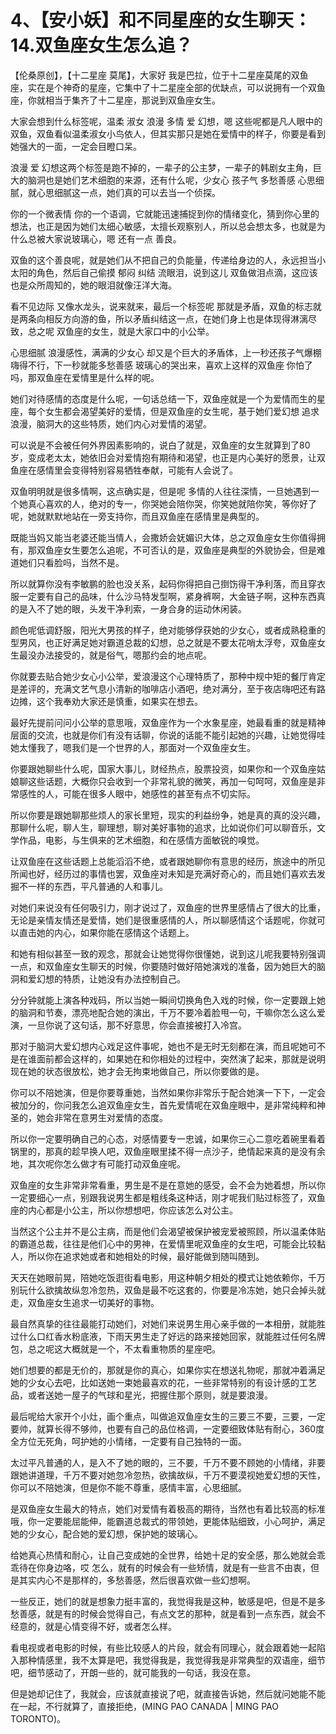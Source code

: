 # 4、【安小妖】和不同星座的女生聊天：14.双鱼座女生怎么追？

【伦桑原创】，【十二星座 莫尾】，大家好 我是巴拉，位于十二星座莫尾的双鱼座，实在是个神奇的星座，它集中了十二星座全部的优缺点，可以说拥有一个双鱼座，你就相当于集齐了十二星座，那说到双鱼座女生。

大家会想到什么标签呢，温柔 淑女 浪漫 多情 爱 幻想，嗯 这些呢都是凡人眼中的双鱼，双鱼看似温柔淑女小鸟依人，但其实那只是她在爱情中的样子，你要是看到她强大的一面，一定会目瞪口呆。

浪漫 爱 幻想这两个标签是跑不掉的，一辈子的公主梦，一辈子的韩剧女主角，巨大的脑洞也是她们艺术细胞的来源，还有什么呢，少女心 孩子气 多愁善感 心思细腻，就心思细腻这一点，她们真的可以去当一个侦探。

你的一个微表情 你的一个语调，它就能迅速捕捉到你的情绪变化，猜到你心里的想法，也正是因为她们太细心敏感，太擅长观察别人，所以总会想太多，也就是为什么总被大家说玻璃心，嗯 还有一点 善良。

双鱼的这个善良呢，就是她们从不把自己的负能量，传递给身边的人，永远担当小太阳的角色，然后自己偷摸 郁闷 纠结 流眼泪，说到这儿 双鱼做泪点滴，这应该也是众所周知的，她的眼泪就像汪洋大海。

看不见边际 又像水龙头，说来就来，最后一个标签呢 那就是矛盾，双鱼的标志就是两条向相反方向游的鱼，所以矛盾纠结这一点，在她们身上也是体现得淋漓尽致，总之呢 双鱼座的女生，就是大家口中的小公举。

心思细腻 浪漫感性，满满的少女心 却又是个巨大的矛盾体，上一秒还孩子气爆棚 嗨得不行，下一秒就能多愁善感 玻璃心的哭出来，喜欢上这样的双鱼座 你怕了吗，那双鱼座在爱情里是什么样的呢。

她们对待感情的态度是什么呢，一句话总结一下，双鱼座就是一个为爱情而生的星座，每个女生都会渴望美好的爱情，但是双鱼座的女生呢，基于她们爱幻想 追求浪漫，脑洞大的这些特质，她们内心对爱情的渴望。

可以说是不会被任何外界因素影响的，说白了就是，双鱼座的女生就算到了80岁，变成老太太，她依旧会对爱情抱有期待和渴望，也正是内心美好的愿景，让双鱼座在感情里会变得特别容易牺牲奉献，可能有人会说了。

双鱼明明就是很多情啊，这点确实是，但是呢 多情的人往往深情，一旦她遇到一个她真心喜欢的人，绝对的专一，你哭她会陪你哭，你笑她就陪你笑，等你好了呢，她就默默地站在一旁支持你，而且双鱼座在感情里是典型的。

既能当妈又能当老婆还能当情人，会撒娇会妩媚识大体，总之双鱼座女生你值得拥有，那双鱼座女生要怎么追呢，不可否认的是，双鱼座是典型的外貌协会，但是难道她们只看脸吗，当然不是。

所以就算你没有李敏鹏的脸也没关系，起码你得把自己捯饬得干净利落，而且穿衣服一定要有自己的品味，什么沙马特发型啊，紧身裤啊，大金链子啊，这种东西真的是入不了她的眼，头发干净利索，一身合身的运动休闲装。

颜色呢低调舒服，阳光大男孩的样子，绝对能够俘获她的少女心，或者成熟稳重的型男风，也正好满足她对霸道总裁的幻想，总之就是不要太花哨太浮夸，双鱼座女生最没办法接受的，就是俗气，嗯那约会的地点呢。

你就要去贴合她少女心小公举，爱浪漫这个心理特质了，那种中规中矩的餐厅肯定是差评的，充满文艺气息小清新的咖啡店小酒吧，绝对满分，至于夜店嗨吧还有路边摊，这个我奉劝大家还是慎重，如果实在想去。

最好先提前问问小公举的意思哦，双鱼座作为一个水象星座，她最看重的就是精神层面的交流，也就是你们有没有话聊，你说的话能不能引起她的兴趣，让她觉得哇她太懂我了，嗯我们是一个世界的人，那面对一个双鱼座女生。

你要跟她聊些什么呢，国家大事儿，财经热点，股票投资，如果你和一个双鱼座姑娘聊这些话题，大概你只会收到一个非常礼貌的微笑，再加一句呵呵，双鱼座是非常感性的人，可能在很多人眼中，她感性的甚至有点不切实际。

所以你要是跟她聊那些烦人的家长里短，现实的利益纷争，她是真的真的没兴趣，那聊什么呢，聊人生，聊理想，聊对美好事物的追求，比如说你们可以聊音乐，文学作品，电影，与生俱来的艺术细胞，和在感情方面敏锐的嗅觉。

让双鱼座在这些话题上总能滔滔不绝，或者跟她聊你有意思的经历，旅途中的所见所闻也好，经历过的事情也罢，双鱼座对未知是充满好奇心的，而且她们喜欢去发掘不一样的东西，平凡普通的人和事儿。

对她们来说没有任何吸引力，刚才说过了，双鱼座的世界里感情占了很大的比重，无论是亲情友情还是爱情，她们是很重感情的人，所以聊感情这个话题呢，你就可以直击她的内心，如果你能在感情这个话题上。

和她有相似甚至一致的观念，那就会让她觉得你很懂她，说到这儿呢我要特别强调一点，和双鱼座女生聊天的时候，你要随时做好陪她演戏的准备，因为她巨大的脑洞和爱幻想的特质，让她没有办法控制自己。

分分钟就能上演各种戏码，所以当她一瞬间切换角色入戏的时候，你一定要跟上她的脑洞和节奏，漂亮地配合她的演出，千万不要冷着脸甩一句，干嘛你怎么这么爱演，一旦你说了这句话，那不好意思，你会直接被打入冷宫。

那对于脑洞大爱幻想内心戏足这件事呢，她也不是无时无刻都在演，而且呢她可不是在谁面前都会这样的，如果她在和你相处的过程中，突然演了起来，那就是说明现在她的状态很放松，她才会无拘束地做自己，所以你要做的是。

你可以不陪她演，但是你要尊重她，当然如果你非常乐于配合她演一下下，一定会被加分的，你问我怎么追双鱼座女生，首先爱情呢在双鱼座眼中，是非常纯粹和神圣的，她会非常在意男生对爱情的态度。

所以你一定要明确自己的心态，对感情要专一忠诚，如果你三心二意吃着碗里看着锅里的，那真的趁早换人吧，双鱼座眼里揉不得一点沙子，绝情起来真的是没有余地，其次呢你怎么做才有可能打动双鱼座呢。

双鱼座的女生非常非常看重，男生是不是在意她的感受，会不会为她着想，所以你一定要细心一点，别跟我说男生都是粗线条这种话，刚才呢我们贴过标签了，双鱼座的内心都是小公主，所以你想想吧，你应该怎么对公主。

当然这个公主并不是公主病，而是他们会渴望被保护被宠爱被照顾，所以温柔体贴的霸道总裁，往往是他们心中的男神，在爱情里呢双鱼座的女生吧，可能会比较黏人，所以你在追求她或者和她相处的时候，最好能做到随叫随到。

天天在她眼前晃，陪她吃饭逛街看电影，用这种朝夕相处的模式让她依赖你，千万别玩什么欲擒故纵忽冷忽热，双鱼是最不吃这套的，你要是冷冻她，她只会掉头就走，双鱼座女生追求一切美好的事物。

最自然真挚的往往最能打动她们，对她们来说男生用心亲手做的一本相册，就能胜过什么口红香水粉底液，下雨天男生走了好远的路来接她回家，就能胜过任何名牌包，总之呢这大概就是一个，不太看重物质的星座吧。

她们想要的都是无价的，那就是你的真心，如果你实在想送礼物呢，那就冲着满足她的少女心去吧，比如送她一束她最喜欢的花，一些非常特别的有设计感的工艺品，或者送她一屋子的气球和星光，把握住那个原则，就是要浪漫。

最后呢给大家开个小灶，画个重点，叫做追双鱼座女生的三要三不要，三要，一定要帅，就算长得不够帅，也要有自己的品位格调，一定要细致体贴有耐心，360度全方位无死角，呵护她的小情绪，一定要有自己独特的一面。

太过平凡普通的人，是入不了她的眼的，三不要，千万不要不顾她的小情绪，非要跟她讲道理，千万不要对她忽冷忽热，欲擒故纵，千万不要漠视她爱幻想的天性，你可以不陪她演，但是你不能不尊重，感情丰富，心思细腻。

是双鱼座女生最大的特点，她们对爱情有着极高的期待，当然也有着比较高的标准哦，你一定要能屈能伸，能霸道总裁式的带领她，更能体贴细致，小心呵护，满足她的少女心，配合她的爱幻想，保护她的玻璃心。

给她真心热情和耐心，让自己变成她的全世界，给她十足的安全感，那么她就会乖乖待在你身边咯，哎 怎么，就有的时候会有一些矫情，就是有一些言不由衷，但是其实内心不是那样的，多愁善感，然后很喜欢做一些幻想啊。

一些反正，她们的就是想象力挺丰富的，我觉得我是这种，敏感是吧，但是不是多愁善感，就是有的时候会觉得自己，有点文艺的那种，就是看到一点东西，就会不经意的，就是心情变得不好，或者怎么样。

看电视或者电影的时候，有些比较感人的片段，就会有同理心，就会跟着她一起陷入那种情感里，我不太算是吧，我觉得我是，我觉得我是非常典型的双语座，细节吧，细节感动了，开朗一些的，就可能我的一句话，我没在意。

但是她却记住了，我就会，应该就直接说了吧，就直接告诉她，然后就问她能不能在一起，不行就算了，直接拒绝，(MING PAO CANADA | MING PAO TORONTO)。

